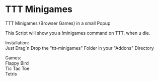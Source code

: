 # TTT Minigames
TTT Minigames (Browser Games) in a small Popup

This Script will show you a !minigames command on TTT, when u die.<br>

Installation:
<br> Just Drag´n Drop the "ttt-minigames" Folder in your "Addons" Directory

Games:<br>
Flappy Bird<br>
Tic Tac Toe<br>
Tetris
